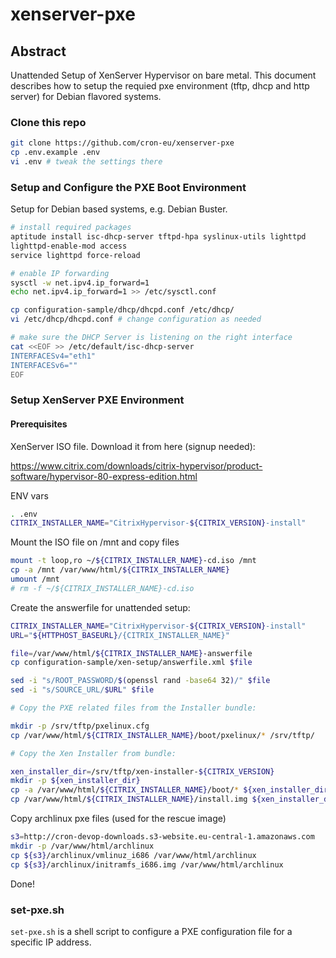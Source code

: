 # xenserver-pxe

Abstract
----

Unattended Setup of XenServer Hypervisor on bare metal. This document describes how to setup the requied pxe environment
(tftp, dhcp and http server) for Debian flavored systems.

### Clone this repo

```bash
git clone https://github.com/cron-eu/xenserver-pxe
cp .env.example .env
vi .env # tweak the settings there
```

### Setup and Configure the PXE Boot Environment
 
Setup for Debian based systems, e.g. Debian Buster.

```bash
# install required packages
aptitude install isc-dhcp-server tftpd-hpa syslinux-utils lighttpd
lighttpd-enable-mod access
service lighttpd force-reload

# enable IP forwarding
sysctl -w net.ipv4.ip_forward=1
echo net.ipv4.ip_forward=1 >> /etc/sysctl.conf

cp configuration-sample/dhcp/dhcpd.conf /etc/dhcp/
vi /etc/dhcp/dhcpd.conf # change configuration as needed

# make sure the DHCP Server is listening on the right interface
cat <<EOF >> /etc/default/isc-dhcp-server
INTERFACESv4="eth1"
INTERFACESv6=""
EOF
```

### Setup XenServer PXE Environment

#### Prerequisites

XenServer ISO file. Download it from here (signup needed):

https://www.citrix.com/downloads/citrix-hypervisor/product-software/hypervisor-80-express-edition.html

ENV vars

```bash
. .env
CITRIX_INSTALLER_NAME="CitrixHypervisor-${CITRIX_VERSION}-install"
```

Mount the ISO file on /mnt and copy files

```bash
mount -t loop,ro ~/${CITRIX_INSTALLER_NAME}-cd.iso /mnt
cp -a /mnt /var/www/html/${CITRIX_INSTALLER_NAME}
umount /mnt
# rm -f ~/${CITRIX_INSTALLER_NAME}-cd.iso
```

Create the answerfile for unattended setup:


```bash
CITRIX_INSTALLER_NAME="CitrixHypervisor-${CITRIX_VERSION}-install"
URL="${HTTPHOST_BASEURL}/{CITRIX_INSTALLER_NAME}"

file=/var/www/html/${CITRIX_INSTALLER_NAME}-answerfile
cp configuration-sample/xen-setup/answerfile.xml $file 

sed -i "s/ROOT_PASSWORD/$(openssl rand -base64 32)/" $file 
sed -i "s/SOURCE_URL/$URL" $file

# Copy the PXE related files from the Installer bundle:

mkdir -p /srv/tftp/pxelinux.cfg
cp /var/www/html/${CITRIX_INSTALLER_NAME}/boot/pxelinux/* /srv/tftp/ 

# Copy the Xen Installer from bundle:

xen_installer_dir=/srv/tftp/xen-installer-${CITRIX_VERSION}
mkdir -p ${xen_installer_dir}
cp -a /var/www/html/${CITRIX_INSTALLER_NAME}/boot/* ${xen_installer_dir}
cp /var/www/html/${CITRIX_INSTALLER_NAME}/install.img ${xen_installer_dir}
```

Copy archlinux pxe files (used for the rescue image)

```bash
s3=http://cron-devop-downloads.s3-website.eu-central-1.amazonaws.com
mkdir -p /var/www/html/archlinux
cp ${s3}/archlinux/vmlinuz_i686 /var/www/html/archlinux
cp ${s3}/archlinux/initramfs_i686.img /var/www/html/archlinux
```

Done!

### set-pxe.sh

`set-pxe.sh` is a shell script to configure a PXE configuration file for a specific IP address.

